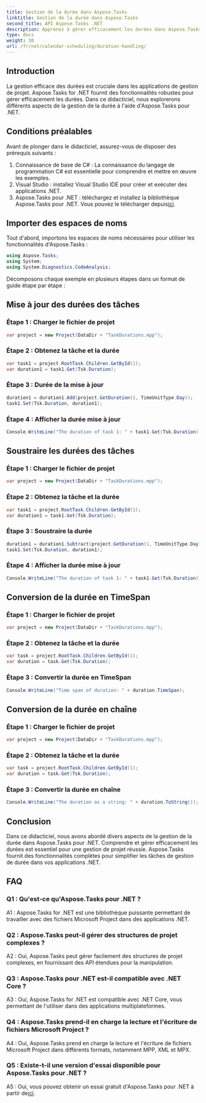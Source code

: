 ```yaml
---
title: Gestion de la durée dans Aspose.Tasks
linktitle: Gestion de la durée dans Aspose.Tasks
second_title: API Aspose.Tasks .NET
description: Apprenez à gérer efficacement les durées dans Aspose.Tasks pour .NET avec des didacticiels étape par étape.
type: docs
weight: 30
url: /fr/net/calendar-scheduling/duration-handling/
---
```

## Introduction

La gestion efficace des durées est cruciale dans les applications de gestion de projet. Aspose.Tasks for .NET fournit des fonctionnalités robustes pour gérer efficacement les durées. Dans ce didacticiel, nous explorerons différents aspects de la gestion de la durée à l'aide d'Aspose.Tasks pour .NET.

## Conditions préalables

Avant de plonger dans le didacticiel, assurez-vous de disposer des prérequis suivants :

1. Connaissance de base de C# : La connaissance du langage de programmation C# est essentielle pour comprendre et mettre en œuvre les exemples.
2. Visual Studio : installez Visual Studio IDE pour créer et exécuter des applications .NET.
3.  Aspose.Tasks pour .NET : téléchargez et installez la bibliothèque Aspose.Tasks pour .NET. Vous pouvez le télécharger depuis[ici](https://releases.aspose.com/tasks/net/).

## Importer des espaces de noms

Tout d'abord, importons les espaces de noms nécessaires pour utiliser les fonctionnalités d'Aspose.Tasks :

```csharp
using Aspose.Tasks;
using System;
using System.Diagnostics.CodeAnalysis;


```

Décomposons chaque exemple en plusieurs étapes dans un format de guide étape par étape :

## Mise à jour des durées des tâches

### Étape 1 : Charger le fichier de projet

```csharp
var project = new Project(DataDir + "TaskDurations.mpp");
```

### Étape 2 : Obtenez la tâche et la durée

```csharp
var task1 = project.RootTask.Children.GetById(1);
var duration1 = task1.Get(Tsk.Duration);
```

### Étape 3 : Durée de la mise à jour

```csharp
duration1 = duration1.Add(project.GetDuration(1, TimeUnitType.Day));
task1.Set(Tsk.Duration, duration1);
```

### Étape 4 : Afficher la durée mise à jour

```csharp
Console.WriteLine("The duration of task 1: " + task1.Get(Tsk.Duration));
```

## Soustraire les durées des tâches

### Étape 1 : Charger le fichier de projet

```csharp
var project = new Project(DataDir + "TaskDurations.mpp");
```

### Étape 2 : Obtenez la tâche et la durée

```csharp
var task1 = project.RootTask.Children.GetById(1);
var duration1 = task1.Get(Tsk.Duration);
```

### Étape 3 : Soustraire la durée

```csharp
duration1 = duration1.Subtract(project.GetDuration(1, TimeUnitType.Day));
task1.Set(Tsk.Duration, duration1);
```

### Étape 4 : Afficher la durée mise à jour

```csharp
Console.WriteLine("The duration of task 1: " + task1.Get(Tsk.Duration));
```

## Conversion de la durée en TimeSpan

### Étape 1 : Charger le fichier de projet

```csharp
var project = new Project(DataDir + "TaskDurations.mpp");
```

### Étape 2 : Obtenez la tâche et la durée

```csharp
var task = project.RootTask.Children.GetById(1);
var duration = task.Get(Tsk.Duration);
```

### Étape 3 : Convertir la durée en TimeSpan

```csharp
Console.WriteLine("Time span of duration: " + duration.TimeSpan);
```

## Conversion de la durée en chaîne

### Étape 1 : Charger le fichier de projet

```csharp
var project = new Project(DataDir + "TaskDurations.mpp");
```

### Étape 2 : Obtenez la tâche et la durée

```csharp
var task = project.RootTask.Children.GetById(1);
var duration = task.Get(Tsk.Duration);
```

### Étape 3 : Convertir la durée en chaîne

```csharp
Console.WriteLine("The duration as a string: " + duration.ToString());
```

## Conclusion

Dans ce didacticiel, nous avons abordé divers aspects de la gestion de la durée dans Aspose.Tasks pour .NET. Comprendre et gérer efficacement les durées est essentiel pour une gestion de projet réussie. Aspose.Tasks fournit des fonctionnalités complètes pour simplifier les tâches de gestion de durée dans vos applications .NET.

## FAQ

### Q1 : Qu'est-ce qu'Aspose.Tasks pour .NET ?

A1 : Aspose.Tasks for .NET est une bibliothèque puissante permettant de travailler avec des fichiers Microsoft Project dans des applications .NET.

### Q2 : Aspose.Tasks peut-il gérer des structures de projet complexes ?

A2 : Oui, Aspose.Tasks peut gérer facilement des structures de projet complexes, en fournissant des API étendues pour la manipulation.

### Q3 : Aspose.Tasks pour .NET est-il compatible avec .NET Core ?

A3 : Oui, Aspose.Tasks for .NET est compatible avec .NET Core, vous permettant de l'utiliser dans des applications multiplateformes.

### Q4 : Aspose.Tasks prend-il en charge la lecture et l'écriture de fichiers Microsoft Project ?

A4 : Oui, Aspose.Tasks prend en charge la lecture et l'écriture de fichiers Microsoft Project dans différents formats, notamment MPP, XML et MPX.

### Q5 : Existe-t-il une version d'essai disponible pour Aspose.Tasks pour .NET ?

 A5 : Oui, vous pouvez obtenir un essai gratuit d'Aspose.Tasks pour .NET à partir de[ici](https://releases.aspose.com/).